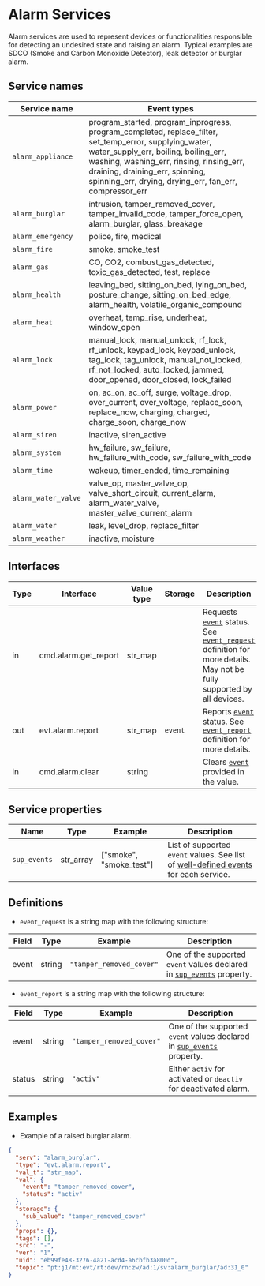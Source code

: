 # Alarm Services

Alarm services are used to represent devices or functionalities responsible for detecting an undesired state and raising an alarm.
Typical examples are SDCO (Smoke and Carbon Monoxide Detector), leak detector or burglar alarm.

## Service names

| Service name        | Event types                                                                                                                                                                                                                                                                              |
|---------------------|------------------------------------------------------------------------------------------------------------------------------------------------------------------------------------------------------------------------------------------------------------------------------------------|
| `alarm_appliance`   | program_started, program_inprogress, program_completed, replace_filter, set_temp_error, supplying_water, water_supply_err, boiling, boiling_err, washing, washing_err, rinsing, rinsing_err, draining, draining_err, spinning, spinning_err, drying, drying_err, fan_err, compressor_err |
| `alarm_burglar`     | intrusion, tamper_removed_cover, tamper_invalid_code, tamper_force_open, alarm_burglar, glass_breakage                                                                                                                                                                                   |
| `alarm_emergency`   | police, fire, medical                                                                                                                                                                                                                                                                    |
| `alarm_fire`        | smoke, smoke_test                                                                                                                                                                                                                                                                        |
| `alarm_gas`         | CO, CO2, combust_gas_detected, toxic_gas_detected, test, replace                                                                                                                                                                                                                         |
| `alarm_health`      | leaving_bed, sitting_on_bed, lying_on_bed, posture_change, sitting_on_bed_edge, alarm_health, volatile_organic_compound                                                                                                                                                                  |
| `alarm_heat`        | overheat, temp_rise, underheat, window_open                                                                                                                                                                                                                                              |
| `alarm_lock`        | manual_lock, manual_unlock, rf_lock, rf_unlock, keypad_lock, keypad_unlock, tag_lock, tag_unlock, manual_not_locked, rf_not_locked, auto_locked, jammed, door_opened, door_closed, lock_failed                                                                                           |
| `alarm_power`       | on, ac_on, ac_off, surge, voltage_drop, over_current, over_voltage, replace_soon, replace_now, charging, charged, charge_soon, charge_now                                                                                                                                                |
| `alarm_siren`       | inactive, siren_active                                                                                                                                                                                                                                                                   |
| `alarm_system`      | hw_failure, sw_failure, hw_failure_with_code, sw_failure_with_code                                                                                                                                                                                                                       |
| `alarm_time`        | wakeup, timer_ended, time_remaining                                                                                                                                                                                                                                                      |
| `alarm_water_valve` | valve_op, master_valve_op, valve_short_circuit, current_alarm, alarm_water_valve, master_valve_current_alarm                                                                                                                                                                             |
| `alarm_water`       | leak, level_drop, replace_filter                                                                                                                                                                                                                                                         |
| `alarm_weather`     | inactive, moisture                                                                                                                                                                                                                                                                       |

## Interfaces

| Type | Interface            | Value type | Storage | Description                                                                                                                                            |
|------|----------------------|------------|---------|--------------------------------------------------------------------------------------------------------------------------------------------------------|
| in   | cmd.alarm.get_report | str_map    |         | Requests [`event`](#service-names) status. See [`event_request`](#definitions) definition for more details. May not be fully supported by all devices. |
| out  | evt.alarm.report     | str_map    | `event` | Reports [`event`](#service-names) status. See [`event_report`](#definitions) definition for more details.                                              |
| in   | cmd.alarm.clear      | string     |         | Clears [`event`](#service-names) provided in the value.                                                                                                |

## Service properties

| Name         | Type      | Example                 | Description                                                                                           |
|--------------|-----------|-------------------------|-------------------------------------------------------------------------------------------------------|
| `sup_events` | str_array | ["smoke", "smoke_test"] | List of supported `event` values. See list of [well-defined events](#service-names) for each service. |

## Definitions

* `event_request` is a string map with the following structure:

| Field  | Type   | Example                  | Description                                                                                   |
|--------|--------|--------------------------|-----------------------------------------------------------------------------------------------|
| event  | string | `"tamper_removed_cover"` | One of the supported `event` values declared in [`sup_events`](#service-properties) property. |

* `event_report` is a string map with the following structure:

| Field  | Type   | Example                  | Description                                                                                   |
|--------|--------|--------------------------|-----------------------------------------------------------------------------------------------|
| event  | string | `"tamper_removed_cover"` | One of the supported `event` values declared in [`sup_events`](#service-properties) property. |
| status | string | `"activ"`                | Either `activ` for activated or `deactiv` for deactivated alarm.                              |

## Examples

* Example of a raised burglar alarm.

```json
{
  "serv": "alarm_burglar",
  "type": "evt.alarm.report",
  "val_t": "str_map",
  "val": {
    "event": "tamper_removed_cover",
    "status": "activ"
  },
  "storage": {
    "sub_value": "tamper_removed_cover"
  },
  "props": {},
  "tags": [],
  "src": "-",
  "ver": "1",
  "uid": "eb99fe48-3276-4a21-acd4-a6cbfb3a800d",
  "topic": "pt:j1/mt:evt/rt:dev/rn:zw/ad:1/sv:alarm_burglar/ad:31_0"
}
```